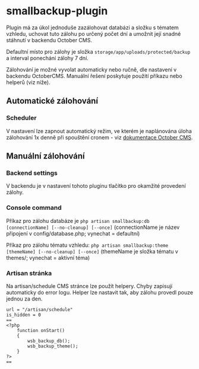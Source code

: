 # smallbackup-plugin
Plugin má za úkol jednoduše zazálohovat databázi a složku s tématem vzhledu, uchovat tuto zálohu po určený počet dní a umožnit její snadné stáhnutí v backendu October CMS.

Defaultní místo pro zálohy je složka `storage/app/uploads/protected/backup` a interval ponechání zálohy 7 dní.

Zálohování je možné vyvolat automaticky nebo ručně, dle nastavení v backendu OctoberCMS. Manuální řešení poskytuje použití příkazu nebo helperů (viz níže).

## Automatické zálohování
### Scheduler
V nastavení lze zapnout automatický režim, ve kterém je naplánována úloha zálohování 1x denně při spouštění cronem - viz [dokumentace October CMS](https://docs.octobercms.com/1.x/setup/installation.html#review-configuration).

## Manuální zálohování

### Backend settings
V backendu je v nastavení tohoto pluginu tlačítko pro okamžité provedení zálohy.

### Console command
Příkaz pro zálohu databáze je `php artisan smallbackup:db [connectionName] [--no-cleanup] [--once]` (connectionName je název připojení v config/database.php; vynechat = defaultní)

Příkaz pro zálohu tématu vzhledu: `php artisan smallbackup:theme [themeName] [--no-cleanup] [--once]` (themeName je složka tématu v themes/; vynechat = aktivní téma)

### Artisan stránka
Na artisan/schedule CMS stránce lze použít helpery. Chyby zapisují automaticky do error logu. Helper lze nastavit tak, aby zálohu provedl pouze jednou za den.

```title = "artisan"
url = "/artisan/schedule"
is_hidden = 0
==
<?php
    function onStart()
    {
        wsb_backup_db();
        wsb_backup_theme();
    }
?>
==
```